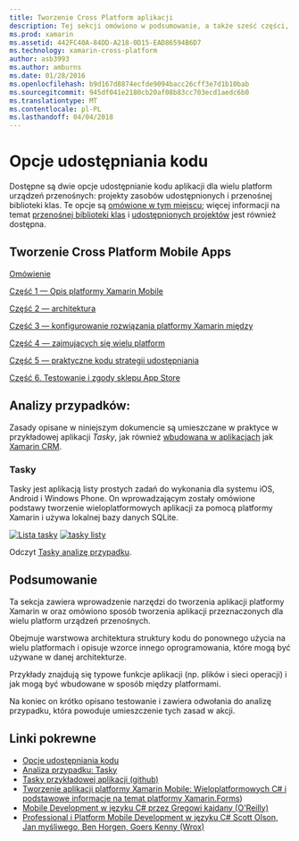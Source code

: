 ```yaml
---
title: Tworzenie Cross Platform aplikacji
description: Tej sekcji omówiono w podsumowanie, a także sześć części, jak tworzyć aplikacje przy użyciu platformy programistycznej Xamarin — od zrozumienia, jak działa program Xamarin projektowanie aplikacji mobilnych, testowanie i wdrażanie różnych sklepów z aplikacjami.
ms.prod: xamarin
ms.assetid: 442FC40A-84DD-A218-0D15-EAD86594B6D7
ms.technology: xamarin-cross-platform
author: asb3993
ms.author: amburns
ms.date: 01/28/2016
ms.openlocfilehash: b9d167d8874ecfde9094bacc26cff3e7d1b10bab
ms.sourcegitcommit: 945df041e2180cb20af08b83cc703ecd1aedc6b0
ms.translationtype: MT
ms.contentlocale: pl-PL
ms.lasthandoff: 04/04/2018
---
```

# <a name="sharing-code-options"></a>Opcje udostępniania kodu

Dostępne są dwie opcje udostępnianie kodu aplikacji dla wielu platform urządzeń przenośnych: projekty zasobów udostępnionych i przenośnej biblioteki klas. Te opcje są [omówione w tym miejscu](~/cross-platform/app-fundamentals/code-sharing.md); więcej informacji na temat [przenośnej biblioteki klas](~/cross-platform/app-fundamentals/pcl.md) i [udostępnionych projektów](~/cross-platform/app-fundamentals/shared-projects.md) jest również dostępna.

<a name="Sections" />

## <a name="building-cross-platform-mobile-apps"></a>Tworzenie Cross Platform Mobile Apps

 [Omówienie](~/cross-platform/app-fundamentals/building-cross-platform-applications/overview.md)

 [Część 1 — Opis platformy Xamarin Mobile](~/cross-platform/app-fundamentals/building-cross-platform-applications/understanding-the-xamarin-mobile-platform.md)

 [Część 2 — architektura](~/cross-platform/app-fundamentals/building-cross-platform-applications/architecture.md)

 [Część 3 — konfigurowanie rozwiązania platformy Xamarin między](~/cross-platform/app-fundamentals/building-cross-platform-applications/setting-up-a-xamarin-cross-platform-solution.md)

 [Część 4 — zajmujących się wielu platform](~/cross-platform/app-fundamentals/building-cross-platform-applications/platform-divergence-abstraction-divergent-implementation.md)

 [Część 5 — praktyczne kodu strategii udostępniania](~/cross-platform/app-fundamentals/building-cross-platform-applications/practical-code-sharing-strategies.md)

 [Część 6. Testowanie i zgody sklepu App Store](~/cross-platform/app-fundamentals/building-cross-platform-applications/testing-and-app-store-approvals.md)

 <a name="Cross-Platform_Mobile_Application_Case_Studies" />


## <a name="case-studies"></a>Analizy przypadków:

Zasady opisane w niniejszym dokumencie są umieszczane w praktyce w przykładowej aplikacji *Tasky*, jak również [wbudowana w aplikacjach](https://xamarin.com/prebuilt) jak [Xamarin CRM](https://xamarin.com/prebuilt/#xamarincrm).

 <a name="Tasky" />


### <a name="tasky"></a>Tasky

Tasky jest aplikacją listy prostych zadań do wykonania dla systemu iOS, Android i Windows Phone.
On wprowadzającym zostały omówione podstawy tworzenie wieloplatformowych aplikacji za pomocą platformy Xamarin i używa lokalnej bazy danych SQLite.

 [![Lista tasky](images/iphone-list-sml.png)](images/iphone-list.png#lightbox) [ ![tasky listy](images/iphone-list-sml.png)](images/iphone-list.png#lightbox)

Odczyt [Tasky analizę przypadku](~/cross-platform/app-fundamentals/building-cross-platform-applications/case-study-tasky.md).


## <a name="summary"></a>Podsumowanie

Ta sekcja zawiera wprowadzenie narzędzi do tworzenia aplikacji platformy Xamarin w oraz omówiono sposób tworzenia aplikacji przeznaczonych dla wielu platform urządzeń przenośnych.

Obejmuje warstwowa architektura struktury kodu do ponownego użycia na wielu platformach i opisuje wzorce innego oprogramowania, które mogą być używane w danej architekturze.

Przykłady znajdują się typowe funkcje aplikacji (np. plików i sieci operacji) i jak mogą być wbudowane w sposób między platformami.

Na koniec on krótko opisano testowanie i zawiera odwołania do analizę przypadku, która powoduje umieszczenie tych zasad w akcji.



## <a name="related-links"></a>Linki pokrewne

- [Opcje udostępniania kodu](~/cross-platform/app-fundamentals/code-sharing.md)
- [Analiza przypadku: Tasky](~/cross-platform/app-fundamentals/building-cross-platform-applications/case-study-tasky.md)
- [Tasky przykładowej aplikacji (github)](https://developer.xamarin.com/samples/mobile/TaskyPortable/)
- [Tworzenie aplikacji platformy Xamarin Mobile: Wieloplatformowych C# i podstawowe informacje na temat platformy Xamarin.Forms](http://www.amazon.com/Xamarin-Mobile-Application-Development-Cross-Platform/dp/1484202155/))
- [Mobile Development w języku C# przez Gregowi kajdany (O'Reilly)](http://shop.oreilly.com/product/0636920024002.do)
- [Professional i Platform Mobile Development w języku C# Scott Olson, Jan myśliwego, Ben Horgen, Goers Kenny (Wrox)](http://www.wiley.com/WileyCDA/WileyTitle/productCd-1118157702.html)
